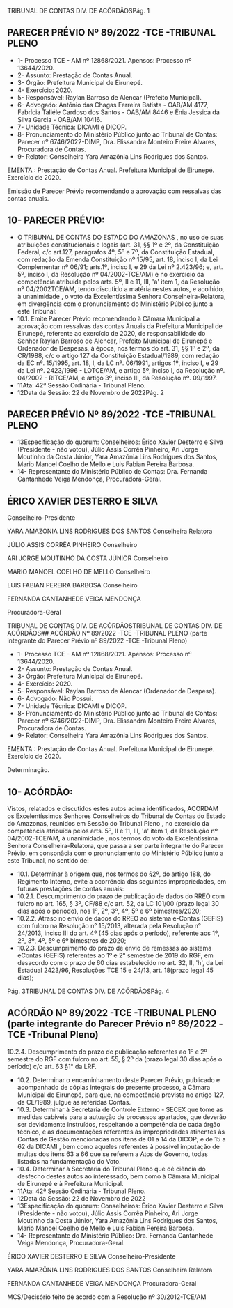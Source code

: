TRIBUNAL DE CONTAS DIV. DE ACÓRDÃOSPág. 1

## PARECER PRÉVIO Nº 89/2022 -TCE -TRIBUNAL PLENO

- 1- Processo TCE - AM nº 12868/2021. Apensos: Processo nº  13644/2020.
- 2- Assunto: Prestação de Contas Anual.
- 3- Órgão: Prefeitura Municipal de Eirunepé.
- 4- Exercício: 2020.
- 5- Responsável: Raylan Barroso de Alencar (Prefeito Municipal).
- 6- Advogado: Antônio  das  Chagas  Ferreira  Batista  -  OAB/AM  4177,  Fabrícia  Taliéle Cardoso dos Santos - OAB/AM 8446 e Ênia Jessica da Silva Garcia - OAB/AM 10416.
- 7- Unidade Técnica: DICAMI e DICOP.
- 8- Pronunciamento  do  Ministério  Público  junto  ao  Tribunal  de  Contas: Parecer  nº 6746/2022-DIMP,  Dra. Elissandra Monteiro Freire Alvares, Procuradora de Contas.
- 9- Relator: Conselheira Yara Amazônia Lins Rodrigues dos Santos.

EMENTA :  Prestação  de  Contas  Anual.    Prefeitura Municipal de Eirunepé.  Exercício de 2020.

Emissão de Parecer Prévio recomendando a aprovação com ressalvas das contas anuais.

## 10-  PARECER PRÉVIO:

- O  TRIBUNAL  DE  CONTAS  DO  ESTADO  DO  AMAZONAS ,  no  uso  de  suas atribuições constitucionais e legais (art. 31, §§ 1º e 2º, da Constituição Federal, c/c art.127, parágrafos 4º, 5º e 7º, da Constituição Estadual, com redação da Emenda Constituição nº 15/95,  art.  18,  inciso  I,  da  Lei  Complementar  nº  06/91;  arts.1º,  inciso  I,  e  29  da  Lei  nº 2.423/96;  e,  art.  5º,  inciso  I,  da  Resolução  nº  04/2002-TCE/AM)  e  no  exercício  da competência  atribuída  pelos  arts.  5º,  II  e  11,  III,  'a'  item  1,  da  Resolução  nº  04/2002TCE/AM, tendo discutido a matéria nestes autos, e acolhido, à unanimidade ,  o  voto  da Excelentíssima Senhora Conselheira-Relatora, em divergência com o pronunciamento do Ministério Público junto a este Tribunal:
- 10.1. Emite  Parecer  Prévio  recomendando  à  Câmara  Municipal  a aprovação com ressalvas das contas Anuais da Prefeitura Municipal de Eirunepé, referente ao exercício de 2020, de responsabilidade do Senhor Raylan Barroso de Alencar, Prefeito Municipal de Eirunepé e Ordenador de Despesas, à época, nos termos do art. 31, §§ 1º e 2º, da CR/1988, c/c o artigo 127 da Constituição Estadual/1989, com redação da EC nº. 15/1995, art. 18, I, da LC nº. 06/1991, artigos 1º, inciso I, e 29  da  Lei  nº.  2423/1996  -  LOTCE/AM,  e  artigo  5º,  inciso  I,  da Resolução  nº.  04/2002  -  RITCE/AM,  e  artigo  3º,  inciso  III,  da Resolução nº. 09/1997.
- 11Ata: 42ª Sessão Ordinária - Tribunal Pleno.
- 12Data da Sessão: 22 de Novembro de 2022Pág. 2

## PARECER PRÉVIO Nº 89/2022 -TCE -TRIBUNAL PLENO

- 13Especificação do quorum: Conselheiros: Érico Xavier Desterro e Silva (Presidente -  não  votou),  Júlio  Assis  Corrêa  Pinheiro,  Ari  Jorge  Moutinho  da  Costa  Júnior,  Yara Amazônia Lins Rodrigues dos Santos, Mario Manoel Coelho de Mello e Luis Fabian Pereira Barbosa.
- 14-  Representante do Ministério Público de Contas: Dra. Fernanda Cantanhede Veiga Mendonça, Procuradora-Geral.

## ÉRICO XAVIER DESTERRO E SILVA

Conselheiro-Presidente

YARA AMAZÔNIA LINS RODRIGUES DOS SANTOS Conselheira Relatora

JÚLIO ASSIS CORRÊA PINHEIRO Conselheiro

ARI JORGE MOUTINHO DA COSTA JÚNIOR Conselheiro

MARIO MANOEL COELHO DE MELLO Conselheiro

LUIS FABIAN PEREIRA BARBOSA Conselheiro

FERNANDA CANTANHEDE VEIGA MENDONÇA

Procuradora-Geral

TRIBUNAL DE CONTAS DIV. DE ACÓRDÃOSTRIBUNAL DE CONTAS DIV. DE ACÓRDÃOS## ACÓRDÃO Nº 89/2022 -TCE -TRIBUNAL PLENO (parte integrante do Parecer Prévio nº 89/2022 -TCE -Tribunal Pleno)

- 1- Processo TCE - AM nº 12868/2021. Apensos: Processo nº  13644/2020.
- 2- Assunto: Prestação de Contas Anual.
- 3- Órgão: Prefeitura Municipal de Eirunepé.
- 4- Exercício: 2020.
- 5- Responsável: Raylan Barroso de Alencar (Ordenador de Despesa).
- 6- Advogado: Não Possui.
- 7- Unidade Técnica: DICAMI e DICOP.
- 8- Pronunciamento  do  Ministério  Público  junto  ao  Tribunal  de  Contas: Parecer  nº 6746/2022-DIMP,  Dra. Elissandra Monteiro Freire Alvares, Procuradora de Contas.
- 9- Relator: Conselheira Yara Amazônia Lins Rodrigues dos Santos.

EMENTA :  Prestação  de  Contas  Anual.    Prefeitura Municipal de Eirunepé. Exercício de 2020.

Determinação.

## 10-  ACÓRDÃO:

Vistos, relatados e discutidos estes autos acima identificados, ACORDAM os Excelentíssimos Senhores Conselheiros do Tribunal de Contas do Estado do Amazonas, reunidos em Sessão do Tribunal Pleno , no exercício da competência atribuída pelos arts. 5º, II e 11, III, 'a' item 1, da Resolução nº 04/2002-TCE/AM, à unanimidade , nos termos do voto da Excelentíssima Senhora Conselheira-Relatora, que passa a ser parte integrante do Parecer Prévio, em consonâcia com o pronunciamento do Ministério Público junto a este Tribunal, no sentido de:

- 10.1. Determinar à  origem que,  nos  termos  do  §2º,  do  artigo  188,  do Regimento Interno, evite a ocorrência das seguintes impropriedades, em futuras prestações de contas anuais:
- 10.2.1. Descumprimento do prazo de publicação de dados do RREO com fulcro no art. 165, § 3º, CF/88 c/c art. 52, da LC 101/00 (prazo legal 30 dias após o período), nos 1º, 2º, 3º, 4º, 5º e 6º bimestres/2020;
- 10.2.2. Atraso no envio de dados do RREO ao sistema e-Contas (GEFIS) com fulcro na Resolução n° 15/2013, alterada pela Resolução n° 24/2013, inciso III do art. 4º (45 dias após o período), referente aos 1º, 2º, 3º, 4º, 5º e 6º bimestres de 2020;
- 10.2.3. Descumprimento do prazo de envio de remessas ao sistema eContas  (GEFIS)  referentes  ao  1º  e  2°  semestre  de  2019  do  RGF,  em desacordo com o prazo de 60 dias estabelecido no art. 32, II, 'h', da Lei Estadual  2423/96,  Resoluções  TCE  15  e  24/13,  art.  18(prazo  legal  45 dias);

Pág. 3TRIBUNAL DE CONTAS DIV. DE ACÓRDÃOSPág. 4

## ACÓRDÃO Nº 89/2022 -TCE -TRIBUNAL PLENO (parte integrante do Parecer Prévio nº 89/2022 -TCE -Tribunal Pleno)

10.2.4. Descumprimento  do  prazo  de  publicação  referentes  ao  1º  e  2º semestre do RGF com fulcro no art. 55, § 2º da (prazo legal 30 dias após o período) c/c art. 63 §1° da LRF.

- 10.2. Determinar o  encaminhamento  deste  Parecer  Prévio,  publicado  e acompanhado  de  cópias  integrais  do  presente  processo,  à  Câmara Municipal de Eirunepé, para que, na competência prevista no artigo 127, da CE/1989, julgue as referidas Contas.
- 10.3. Determinar à  Secretaria  de  Controle  Externo  -  SECEX  que  tome  as medidas cabíveis para a autuação de processos apartados, que deverão ser devidamente instruídos, respeitando a competência de cada órgão técnico, e as documentações referentes às impropriedades atinentes às Contas de Gestão mencionadas nos itens de 01 a 14 da DICOP; e de 15 a 62 da DICAMI , bem como aqueles referentes à possível imputação de multas dos itens 63 a 66 que se referem a Atos de Governo, todas listadas na fundamentação do Voto.
- 10.4. Determinar à Secretaria do Tribunal Pleno que dê ciência do desfecho destes autos ao interessado, bem como à Câmara Municipal de Eirunepé e à Prefeitura Municipal.
- 11Ata: 42ª Sessão Ordinária - Tribunal Pleno.
- 12Data da Sessão: 22 de Novembro de 2022
- 13Especificação do quorum: Conselheiros: Érico Xavier Desterro e Silva (Presidente -  não  votou),  Júlio  Assis  Corrêa  Pinheiro,  Ari  Jorge  Moutinho  da  Costa  Júnior,  Yara Amazônia Lins Rodrigues dos Santos, Mario Manoel Coelho de Mello e Luis Fabian Pereira Barbosa.
- 14-  Representante do Ministério Público: Dra. Fernanda Cantanhede Veiga Mendonça, Procuradora-Geral.

ÉRICO XAVIER DESTERRO E SILVA Conselheiro-Presidente

YARA AMAZÔNIA LINS RODRIGUES DOS SANTOS Conselheira Relatora

FERNANDA CANTANHEDE VEIGA MENDONÇA Procuradora-Geral

MCS/Decisório feito de acordo com a Resolução nº 30/2012-TCE/AM